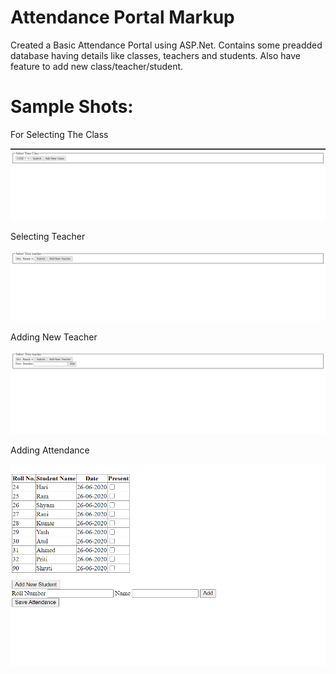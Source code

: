 # Attendance Portal Markup

Created a Basic Attendance Portal using ASP.Net. Contains some preadded database having details like classes, teachers and students. Also have feature to add new class/teacher/student.

# Sample Shots:

For Selecting The Class

<img src="ScreenShot/1.png" width="850px">

Selecting Teacher

<img src="ScreenShot/4.png" width="850px">

Adding New Teacher

<img src="ScreenShot/3.png" width="850px">

Adding Attendance

<img src="ScreenShot/2.png" width="850px">
